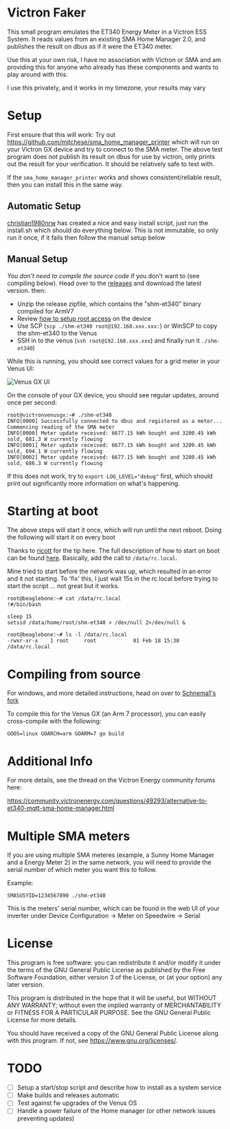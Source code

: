 # Victron Faker
This small program emulates the ET340 Energy Meter in a Victron ESS System. It reads
values from an existing SMA Home Manager 2.0, and publishes the result on dbus as
if it were the ET340 meter.

Use this at your own risk, I have no association with Victron or SMA and am providing
this for anyone who already has these components and wants to play around with this.

I use this privately, and it works in my timezone, your results may vary

# Setup

First ensure that this will work: Try out https://github.com/mitchese/sma_home_manager_printer
which will run on your Victron GX device and try to connect to the SMA meter. The above test
program does _not_ publish its result on dbus for use by victron, only prints out the result
for your verification. It should be relatively safe to test with.

If the `sma_home_manager_printer` works and shows consistent/reliable result, then you can
install this in the same way.

## Automatic Setup

[christian1980nrw](https://github.com/christian1980nrw) has created a nice and easy install script, just
run the install.sh which should do everything below. This is not immutable, so only run it once, if it fails
then follow the manual setup below

## Manual Setup

*You don't need to compile the source code* if you don't want to (see compiling below). Head over
to the [releases](https://github.com/mitchese/shm-et340/releases) and download the latest version.
then:

  * Unzip the release zipfile, which contains the "shm-et340" binary compiled for ArmV7
  * Review [how to setup root access](https://www.victronenergy.com/live/ccgx:root_access) on the device
  * Use SCP (`scp ./shm-et340 root@192.168.xxx.xxx:`) or WinSCP to copy the shm-et340 to the Venus
  * SSH in to the venus (`ssh root@192.168.xxx.xxx`) and finally run it `./shm-et340`)

While this is running, you should see correct values for a grid meter in your Venus UI:

![Venus GX UI](img/meter_sample.gif)

On the console of your GX device, you should see regular updates, around once per second:

```
root@victronvenusgx:~# ./shm-et340
INFO[0000] Successfully connected to dbus and registered as a meter... Commencing reading of the SMA meter
INFO[0000] Meter update received: 6677.15 kWh bought and 3200.45 kWh sold, 681.3 W currently flowing
INFO[0001] Meter update received: 6677.15 kWh bought and 3200.45 kWh sold, 694.1 W currently flowing
INFO[0002] Meter update received: 6677.15 kWh bought and 3200.45 kWh sold, 686.3 W currently flowing
```

If this does not work, try to `export LOG_LEVEL="debug"` first, which should print out significantly more
information on what's happening.

# Starting at boot

The above steps will start it once, which will run until the next reboot. Doing the following will start it on every boot

Thanks to [ricott](https://github.com/ricott) for the tip here. The full description of how to start on boot
can be found [here](https://www.victronenergy.com/live/ccgx:root_access). Basically, add the call to `/data/rc.local`.

Mine tried to start before the network was up, which resulted in an error and it not starting. To 'fix' this, I just wait 15s in the
rc.local before trying to start the script ... not great but it works.

```
root@beaglebone:~# cat /data/rc.local
!#/bin/bash

sleep 15
setsid /data/home/root/shm-et340 > /dev/null 2>/dev/null &

root@beaglebone:~# ls -l /data/rc.local
-rwxr-xr-x    1 root     root            81 Feb 18 15:38 /data/rc.local

```

# Compiling from source

For windows, and more detailed instructions, head on over to [Schnema1's fork](https://github.com/Schnema1/sma_home_manager_printer)

To compile this for the Venus GX (an Arm 7 processor), you can easily cross-compile with the following:

`GOOS=linux GOARCH=arm GOARM=7 go build`


# Additional Info

For more details, see the thread on the Victron Energy community forums here:

https://community.victronenergy.com/questions/49293/alternative-to-et340-mqtt-sma-home-manager.html

# Multiple SMA meters

If you are using multiple SMA meteres (example, a Sunny Home Manager and a Energy Meter 2)
in the same network, you will need to provide the serial number of which meter you want this
to follow.

Example:
```
SMASUSYID=1234567890 ./shm-et340
```

This is the meters' serial number, which can be found in the web UI of your inverter under
Device Configuration -> Meter on Speedwire -> Serial

# License

This program is free software: you can redistribute it and/or modify
it under the terms of the GNU General Public License as published by
the Free Software Foundation, either version 3 of the License, or
(at your option) any later version.

This program is distributed in the hope that it will be useful,
but WITHOUT ANY WARRANTY; without even the implied warranty of
MERCHANTABILITY or FITNESS FOR A PARTICULAR PURPOSE.  See the
GNU General Public License for more details.

You should have received a copy of the GNU General Public License
along with this program.  If not, see <https://www.gnu.org/licenses/>.

# TODO

  - [ ] Setup a start/stop script and describe how to install as a system service
  - [ ] Make builds and releases automatic
  - [ ] Test against fw upgrades of the Venus OS
  - [ ] Handle a power failure of the Home manager (or other network issues preventing updates)
